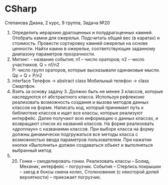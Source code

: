 # CSharp
Степанова Диана, 2 курс, 9 группа, Задача №20
1. Определить иерархию драгоценных и полудрагоценных камней. Отобрать камни для ожерелья. Подсчитать общий вес (в каратах) и стоимость. Провести сортировку камней ожерелья на основе ценности. Найти камни в ожерелье, соответствующие заданному диапазону параметров прозрачности.
2. Митинг: - название события;    n1 – число ораторов;    n2 – число участников. Q = n1/n2   
  P:  число групп ораторов, которые 	высказывали одинаковые мысли. Qp = Q + Р/n2   
3. interface Телефон -> abstract class Мобильный телефон -> class Смартфон.
4. Взять за основу задачу 3. Должно быть не менее 3 классов, которые наследуются от абстрактного класса. 
Используя рефлексию реализовать возможность создания  и вызова методов данных классов на форме. Написать код, который принимает путь к библиотеке классов и ищет все классы, которые реализуют интерфейс.  Далее получают всю информацию о данных классах, и возвращают список из названий классов. На форме реализовать «дроплаун» с названиями классов. При выборе класса на форму должны динамически подгружаться все методы класса с возможностью ввода параметров пользователем. При нажатии кнопки «Выполнить» должен создаваться объект и выполняться выбранный метод
5. 20.	 Гонки – смоделировать гонки. Реализовать классы – Болид, Механик, интерфейс – погрузчик. События – Стерлись покрышки – заезд в боксы смена колес, Столкновение (с некоторой долей вероятности) – приезжает погрузчик.

